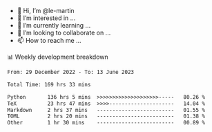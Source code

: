 - 👋 Hi, I’m @le-martin
- 👀 I’m interested in ...
- 🌱 I’m currently learning ...
- 💞️ I’m looking to collaborate on ...
- 📫 How to reach me ...

<!---
Tutorial for using WakaTime stats in GitHub profile: https://github.com/athul/waka-readme
-->

📊 Weekly development breakdown
<!--START_SECTION:waka-->

```txt
From: 29 December 2022 - To: 13 June 2023

Total Time: 169 hrs 33 mins

Python       136 hrs 5 mins  >>>>>>>>>>>>>>>>>>>>-----   80.26 %
TeX          23 hrs 47 mins  >>>>---------------------   14.04 %
Markdown     2 hrs 37 mins   -------------------------   01.55 %
TOML         2 hrs 20 mins   -------------------------   01.38 %
Other        1 hr 30 mins    -------------------------   00.89 %
```

<!--END_SECTION:waka-->

<!---
le-martin/le-martin is a ✨ special ✨ repository because its `README.md` (this file) appears on your GitHub profile.
You can click the Preview link to take a look at your changes.
--->
